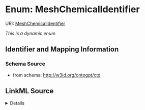 # Enum: MeshChemicalIdentifier



URI: [MeshChemicalIdentifier](MeshChemicalIdentifier.md)


_This is a dynamic enum_








## Identifier and Mapping Information







### Schema Source


* from schema: http://w3id.org/ontogpt/ctd




## LinkML Source

<details>
```yaml
name: MeshChemicalIdentifier
from_schema: http://w3id.org/ontogpt/ctd
rank: 1000
reachable_from:
  source_ontology: obo:mesh
  source_nodes:
  - MESH:D000602
  - MESH:D001685
  - MESH:D002241
  - MESH:D004364
  - MESH:D006571
  - MESH:D007287
  - MESH:D008055
  - MESH:D009706
  - MESH:D009930
  - MESH:D011083
  - MESH:D013812
  - MESH:D019602
  - MESH:D045424
  - MESH:D045762
  - MESH:D046911

```
</details>
